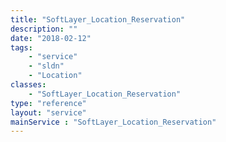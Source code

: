 ```yaml
---
title: "SoftLayer_Location_Reservation"
description: ""
date: "2018-02-12"
tags:
    - "service"
    - "sldn"
    - "Location"
classes:
    - "SoftLayer_Location_Reservation"
type: "reference"
layout: "service"
mainService : "SoftLayer_Location_Reservation"
---
```

